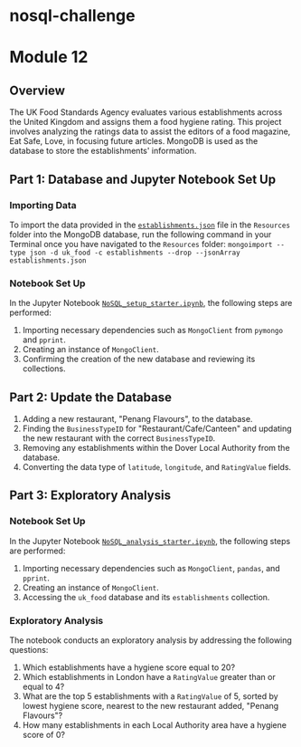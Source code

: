 # nosql-challenge

# Module 12

## Overview
The UK Food Standards Agency evaluates various establishments across the United Kingdom and assigns them a food hygiene rating. This project involves analyzing the ratings data to assist the editors of a food magazine, Eat Safe, Love, in focusing future articles. MongoDB is used as the database to store the establishments' information.

## Part 1: Database and Jupyter Notebook Set Up

### Importing Data
To import the data provided in the [`establishments.json`](https://github.com/myhre062/nosql-challenge/blob/main/Resources/establishments.json) file in the `Resources` folder into the MongoDB database, run the following command in your Terminal once you have navigated to the `Resources` folder: `mongoimport --type json -d uk_food -c establishments --drop --jsonArray establishments.json`


### Notebook Set Up
In the Jupyter Notebook [`NoSQL_setup_starter.ipynb`](https://github.com/myhre062/nosql-challenge/blob/main/NoSQL_setup_starter.ipynb), the following steps are performed:

1. Importing necessary dependencies such as `MongoClient` from `pymongo` and `pprint`.
2. Creating an instance of `MongoClient`.
3. Confirming the creation of the new database and reviewing its collections.

## Part 2: Update the Database

1. Adding a new restaurant, "Penang Flavours", to the database.
2. Finding the `BusinessTypeID` for "Restaurant/Cafe/Canteen" and updating the new restaurant with the correct `BusinessTypeID`.
3. Removing any establishments within the Dover Local Authority from the database.
4. Converting the data type of `latitude`, `longitude`, and `RatingValue` fields.
   
## Part 3: Exploratory Analysis

### Notebook Set Up
In the Jupyter Notebook [`NoSQL_analysis_starter.ipynb`](https://github.com/myhre062/nosql-challenge/blob/main/NoSQL_analysis_starter.ipynb), the following steps are performed:

1. Importing necessary dependencies such as `MongoClient`, `pandas`, and `pprint`.
2. Creating an instance of `MongoClient`.
3. Accessing the `uk_food` database and its `establishments` collection.

### Exploratory Analysis
The notebook conducts an exploratory analysis by addressing the following questions:

1. Which establishments have a hygiene score equal to 20?
2. Which establishments in London have a `RatingValue` greater than or equal to 4?
3. What are the top 5 establishments with a `RatingValue` of 5, sorted by lowest hygiene score, nearest to the new restaurant added, "Penang Flavours"?
4. How many establishments in each Local Authority area have a hygiene score of 0?
